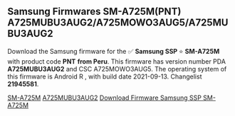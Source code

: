 <h2>Samsung Firmwares SM-A725M(PNT) A725MUBU3AUG2/A725MOWO3AUG5/A725MUBU3AUG2</h2>
Download the Samsung firmware for the ✅ <strong>Samsung SSP </strong> ⭐ <strong>SM-A725M</strong> with product code <strong>PNT</strong> <strong> from Peru</strong>. This firmware has version number PDA <strong>A725MUBU3AUG2</strong> and CSC A725MOWO3AUG5. The operating system of this firmware is Android R , with build date 2021-09-13. Changelist <strong>21945581</strong>.


[SM-A725M](https://samfirm.shop/samsung/model/SM-A725M)
[A725MUBU3AUG2](https://samfirm.shop/samsung/pda/A725MUBU3AUG2)
[Download Firmware Samsung SSP SM-A725M](https://samfirm.shop/samsung/firmware/456212)

